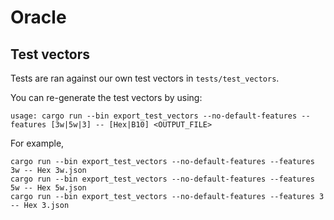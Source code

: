 # Oracle

## Test vectors

Tests are ran against our own test vectors in `tests/test_vectors`.

You can re-generate the test vectors by using:

```
usage: cargo run --bin export_test_vectors --no-default-features --features [3w|5w|3] -- [Hex|B10] <OUTPUT_FILE>
```

For example,
```
cargo run --bin export_test_vectors --no-default-features --features 3w -- Hex 3w.json
cargo run --bin export_test_vectors --no-default-features --features 5w -- Hex 5w.json
cargo run --bin export_test_vectors --no-default-features --features 3 -- Hex 3.json

```
